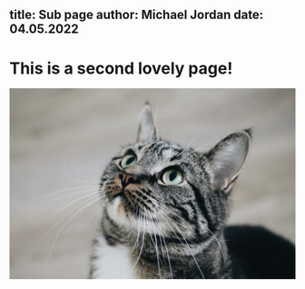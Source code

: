 title: Sub page
author: Michael Jordan
date: 04.05.2022
---
# This is a second lovely page!

![A cat](./image.jpeg)

